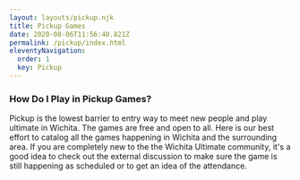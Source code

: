 ```yaml
---
layout: layouts/pickup.njk
title: Pickup Games
date: 2020-08-06T11:56:40.821Z
permalink: /pickup/index.html
eleventyNavigation:
  order: 1
  key: Pickup
---
```

### How Do I Play in Pickup Games?

Pickup is the lowest barrier to entry way to meet new people and play ultimate in Wichita. The games are free and open to all. Here is our best effort to catalog all the games happening in Wichita and the surrounding area. If you are completely new to the the Wichita Ultimate community, it's a good idea to check out the external discussion to make sure the game is still happening as scheduled or to get an idea of the attendance. 